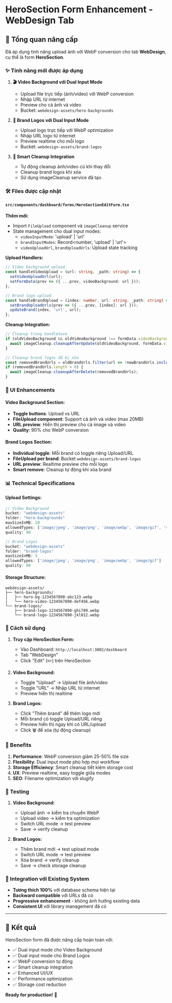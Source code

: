 # HeroSection Form Enhancement - WebDesign Tab

## 🎯 Tổng quan nâng cấp

Đã áp dụng tính năng upload ảnh với WebP conversion cho tab **WebDesign**, cụ thể là form **HeroSection**.

### ✨ Tính năng mới được áp dụng

1. **🎬 Video Background với Dual Input Mode**
   - Upload file trực tiếp (ảnh/video) với WebP conversion
   - Nhập URL từ internet 
   - Preview cho cả ảnh và video
   - Bucket: `webdesign-assets/hero-backgrounds`

2. **🏢 Brand Logos với Dual Input Mode**
   - Upload logo trực tiếp với WebP optimization
   - Nhập URL logo từ internet
   - Preview realtime cho mỗi logo
   - Bucket: `webdesign-assets/brand-logos`

3. **🧹 Smart Cleanup Integration**
   - Tự động cleanup ảnh/video cũ khi thay đổi
   - Cleanup brand logos khi xóa
   - Sử dụng imageCleanup service đã tạo

### 🛠️ Files được cập nhật

#### `src/components/dashboard/forms/HeroSectionEditForm.tsx`

**Thêm mới:**
- Import `FileUpload` component và `imageCleanup` service
- State management cho dual input modes:
  - `videoInputMode`: 'upload' | 'url'
  - `brandInputModes`: Record<number, 'upload' | 'url'>
  - `videoUploadUrl`, `brandUploadUrls`: Upload state tracking

**Upload Handlers:**
```typescript
// Video background upload
const handleVideoUpload = (url: string, _path: string) => {
  setVideoUploadUrl(url);
  setFormData(prev => ({ ...prev, videoBackground: url }));
};

// Brand logo upload  
const handleBrandUpload = (index: number, url: string, _path: string) => {
  setBrandUploadUrls(prev => ({ ...prev, [index]: url }));
  updateBrand(index, 'url', url);
};
```

**Cleanup Integration:**
```typescript
// Cleanup trong handleSave
if (oldVideoBackground && oldVideoBackground !== formData.videoBackground) {
  await imageCleanup.cleanupAfterUpdate(oldVideoBackground, formData.videoBackground);
}

// Cleanup brand logos đã bị xóa
const removedBrandUrls = oldBrandUrls.filter(url => !newBrandUrls.includes(url));
if (removedBrandUrls.length > 0) {
  await imageCleanup.cleanupAfterDelete(removedBrandUrls);
}
```

### 🎨 UI Enhancements

#### Video Background Section:
- **Toggle buttons**: Upload vs URL
- **FileUpload component**: Support cả ảnh và video (max 20MB)
- **URL preview**: Hiển thị preview cho cả image và video
- **Quality**: 90% cho WebP conversion

#### Brand Logos Section:
- **Individual toggle**: Mỗi brand có toggle riêng Upload/URL
- **FileUpload per brand**: Bucket `webdesign-assets/brand-logos`
- **URL preview**: Realtime preview cho mỗi logo
- **Smart remove**: Cleanup tự động khi xóa brand

### 📊 Technical Specifications

#### Upload Settings:
```typescript
// Video Background
bucket: "webdesign-assets"
folder: "hero-backgrounds"
maxSizeInMB: 20
allowedTypes: ['image/jpeg', 'image/png', 'image/webp', 'image/gif', 'video/mp4', 'video/webm']
quality: 90

// Brand Logos  
bucket: "webdesign-assets"
folder: "brand-logos"
maxSizeInMB: 5
allowedTypes: ['image/jpeg', 'image/png', 'image/webp', 'image/gif']
quality: 90
```

#### Storage Structure:
```
webdesign-assets/
├── hero-backgrounds/
│   ├── hero-bg-1234567890-abc123.webp
│   └── hero-video-1234567890-def456.webp
└── brand-logos/
    ├── brand-logo-1234567890-ghi789.webp
    └── brand-logo-1234567890-jkl012.webp
```

### 🔧 Cách sử dụng

1. **Truy cập HeroSection Form:**
   - Vào Dashboard: `http://localhost:3002/dashboard`
   - Tab "WebDesign" 
   - Click "Edit" (✏️) trên HeroSection

2. **Video Background:**
   - Toggle "Upload" → Upload file ảnh/video
   - Toggle "URL" → Nhập URL từ internet
   - Preview hiển thị realtime

3. **Brand Logos:**
   - Click "Thêm brand" để thêm logo mới
   - Mỗi brand có toggle Upload/URL riêng
   - Preview hiển thị ngay khi có URL/upload
   - Click 🗑️ để xóa (tự động cleanup)

### 🎯 Benefits

1. **Performance**: WebP conversion giảm 25-50% file size
2. **Flexibility**: Dual input mode phù hợp mọi workflow  
3. **Storage Efficiency**: Smart cleanup tiết kiệm storage cost
4. **UX**: Preview realtime, easy toggle giữa modes
5. **SEO**: Filename optimization với slugify

### 🧪 Testing

1. **Video Background:**
   - Upload ảnh → kiểm tra chuyển WebP
   - Upload video → kiểm tra optimization  
   - Switch URL mode → test preview
   - Save → verify cleanup

2. **Brand Logos:**
   - Thêm brand mới → test upload mode
   - Switch URL mode → test preview
   - Xóa brand → verify cleanup
   - Save → check storage cleanup

### 🔄 Integration với Existing System

- **Tương thích 100%** với database schema hiện tại
- **Backward compatible** với URLs đã có
- **Progressive enhancement** - không ảnh hưởng existing data
- **Consistent UI** với library management đã có

---

## 🎉 Kết quả

HeroSection form đã được nâng cấp hoàn toàn với:
- ✅ Dual input mode cho Video Background
- ✅ Dual input mode cho Brand Logos  
- ✅ WebP conversion tự động
- ✅ Smart cleanup integration
- ✅ Enhanced UI/UX
- ✅ Performance optimization
- ✅ Storage cost reduction

**Ready for production!** 🚀